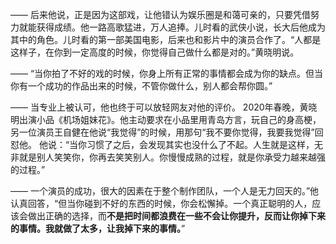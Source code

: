 ——
后来他说，正是因为这部戏，让他错认为娱乐圈是和蔼可亲的，只要凭借努力就能获得成绩。他一路高歌猛进，万人追捧。儿时看的武侠小说，长大后他成为其中的角色。儿时看的第一部美国电影，后来也和影片中的演员合作了。“人都是这样子，在你到一定高度的时候，你觉得自己做什么都是对的。”黄晓明说。

——
“当你拍了不好的戏的时候，你身上所有正常的事情都会成为你的缺点。但当你有一个成功的作品出来的时候，不管你做什么，别人都会帮你圆。”

——
当专业上被认可，他也终于可以放轻网友对他的评价。
2020年春晚，黄晓明出演小品《机场姐妹花》。他主动要求在小品里用青岛方言，玩自己的身高梗，另一位演员王自健在他说“我觉得”的时候，用那句“我不要你觉得，我要我觉得”回怼他。
他说：“当你习惯了之后，会发现其实也没什么了不起。人生就是这样，无非就是别人笑笑你，你再去笑笑别人。你慢慢成熟的过程，就是你承受力越来越强的过程。”

——
一个演员的成功，很大的因素在于整个制作团队，一个人是无力回天的。”他认真回答，“但当你碰到不好的东西的时候，你会松懈掉。一个真正聪明的人，应该会做出正确的选择，而**不是把时间都浪费在一些不会让你提升，反而让你掉下来的事情。我就做了太多，让我掉下来的事情。**”